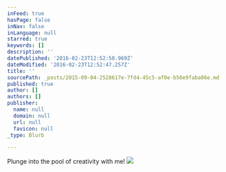 ```yaml
---
inFeed: true
hasPage: false
inNav: false
inLanguage: null
starred: true
keywords: []
description: ''
datePublished: '2016-02-23T12:52:50.969Z'
dateModified: '2016-02-23T12:52:47.257Z'
title: ''
sourcePath: _posts/2015-09-04-2528617e-7fd4-45c5-af0e-b56e9faba06e.md
published: true
author: []
authors: []
publisher:
  name: null
  domain: null
  url: null
  favicon: null
_type: Blurb

---
```

Plunge into the pool of creativity with me!
![](https://the-grid-user-content.s3-us-west-2.amazonaws.com/b771888c-4e11-49d0-a45b-b020ddade9e0.gif)